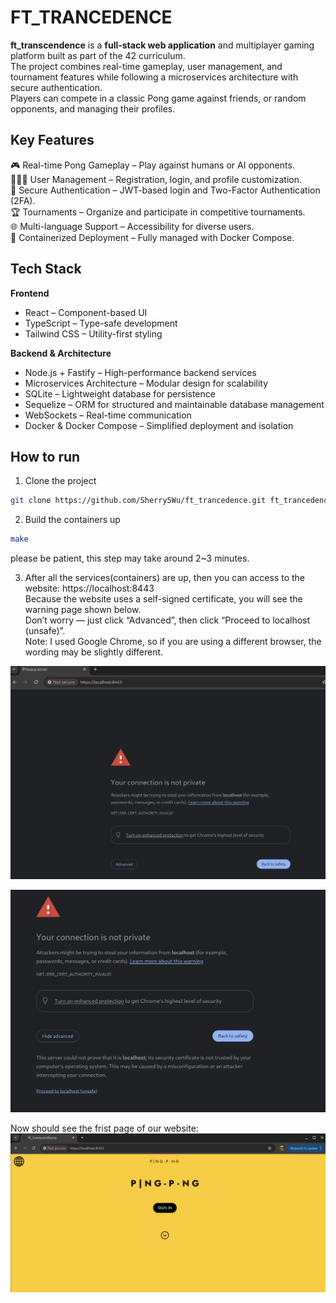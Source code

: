# FT_TRANCEDENCE
**ft_transcendence** is a **full-stack web application** and multiplayer gaming platform built as part of the 42 curriculum.<br>
The project combines real-time gameplay, user management, and tournament features while following a microservices architecture with secure authentication.<br>
Players can compete in a classic Pong game against friends, or random opponents, and managing their profiles.<br>

## Key Features

🎮 Real-time Pong Gameplay – Play against humans or AI opponents.<br>
🧑‍🤝‍🧑 User Management – Registration, login, and profile customization.<br>
🔐 Secure Authentication – JWT-based login and Two-Factor Authentication (2FA).<br>
🏆 Tournaments – Organize and participate in competitive tournaments.<br>
🌐 Multi-language Support – Accessibility for diverse users.<br>
🐳 Containerized Deployment – Fully managed with Docker Compose.<br>

## Tech Stack
**Frontend**
- React – Component-based UI
- TypeScript – Type-safe development
- Tailwind CSS – Utility-first styling

**Backend & Architecture**
- Node.js + Fastify – High-performance backend services
- Microservices Architecture – Modular design for scalability
- SQLite – Lightweight database for persistence
- Sequelize – ORM for structured and maintainable database management
- WebSockets – Real-time communication
- Docker & Docker Compose – Simplified deployment and isolation

## How to run
1. Clone the project
```sh
git clone https://github.com/Sherry5Wu/ft_trancedence.git ft_trancedence && cd ft_trancedence
```
2. Build the containers up
```sh
make
```
please be patient, this step may take around 2~3 minutes.<br>

3. After all the services(containers) are up, then you can access to the website: https://localhost:8443 <br>
Because the website uses a self-signed certificate, you will see the warning page shown below.<br>
Don’t worry — just click “Advanced”, then click “Proceed to localhost (unsafe)”.<br>
Note: I used Google Chrome, so if you are using a different browser, the wording may be slightly different.<br>

![alt text](./z-images/self-signed-1.png)

![alt text](./z-images/self-signed-2.png)

Now should see the frist page of our website:
![alt text](./z-images/First-page.png)
